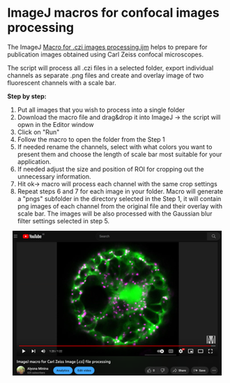 # ImageJ macros for confocal images processing

The ImageJ [Macro for .czi images processing.ijm]("https://github.com/AlyonaMinina/ImageJ-macros-for-CLSM-files-procesing/blob/main/Macro%20for%20.czi%20images%20processing.ijm") helps to prepare for publication images obtained using Carl Zeiss confocal microscopes.

The script will process all .czi files in a selected folder, export individual channels as separate .png files and create and overlay image of two fluorescent channels with a scale bar.


**Step by step:**
1. Put all images that you wish to process into a single folder
2. Download the macro file and drag&drop it into ImageJ -> the script will opwn in the Editor window
3. Click on "Run"
4. Follow the macro to open the folder from the Step 1
5. If needed rename the channels, select with what colors you want to present them and choose the length of scale bar most suitable for your application.
6. If needed adjust the size and position of ROI for cropping out the unnecessary information.
7. Hit ok-> macro will process each channel with the same crop settings
8. Repeat steps 6 and 7 for each image in your folder. Macro will generate a "pngs" subfolder in the directory selected in the Step 1, it will contain png images of each channel from the original file  and their overlay with scale bar. The images will be also processed with the Gaussian blur filter settings selected in  step 5.

<p align="center"> <a href="https://youtu.be/eX0ZGklK-tk"><img src="https://github.com/AlyonaMinina/ImageJ-macros-for-CLSM-files-procesing/blob/main/Images/youtube%20preview.PNG?raw=true" width = 480> </img></a></p>
